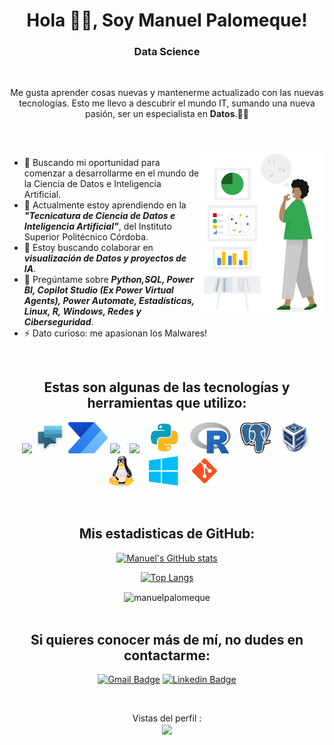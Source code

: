 <h1 align="center"> Hola 👋🏽, Soy Manuel Palomeque!</h1>
<h3 align="center">
    Data Science 
</h3><br/>

<p align="center">Me gusta aprender cosas nuevas y mantenerme actualizado con las nuevas tecnologías. Esto me llevo a descubrir el mundo IT, sumando una nueva pasión, ser un especialista en <b>Datos</b>.👨‍💻</p>


<h2 align="center">
</h2><br/>

<img align="right" alt="analista de datos" src="https://github.com/manuelpalomeque/manuelpalomeque/blob/main/Recursos/analizar.png" width="200" />

- 🔭 Buscando mi oportunidad para comenzar a desarrollarme en el mundo de la Ciencia de Datos e Inteligencia Artificial.
- 🌱 Actualmente estoy aprendiendo en la ***"Tecnicatura de Ciencia de Datos e Inteligencia Artificial"***, del Instituto Superior Politécnico Córdoba.  
- 👯 Estoy buscando colaborar en ***visualización de Datos y proyectos de IA***.
- 💬 Pregúntame sobre ***Python,SQL, Power BI, Copilot Studio (Ex Power Virtual Agents), Power Automate, Estadísticas, Linux, R, Windows, Redes y Ciberseguridad***.
- ⚡ Dato curioso: me apasionan los Malwares!
<br/>

<h2 align="center">
  Estas son algunas de las tecnologías y herramientas que utilizo:
</h2>
<p align="center">
<img height="50" src="https://1000marcas.net/wp-content/uploads/2022/08/Microsoft-Power-BI-Logo.png">
<img height="50" src="https://raw.githubusercontent.com/manuelpalomeque/manuelpalomeque/main/Recursos/power-icon-shadow-agents.png">
<img height="50" src="https://raw.githubusercontent.com/manuelpalomeque/manuelpalomeque/main/Recursos/power%20automate%20color.png">
<img height="50" src="https://cdn.iconscout.com/icon/free/png-512/tableau-5376637-4489897.png?f=avif&w=256"> &nbsp;&nbsp;
<img height="50" src="https://img.icons8.com/color/256/microsoft-sql-server.png"> &nbsp;&nbsp;
<img height="50" src="https://github.com/manuelpalomeque/manuelpalomeque/blob/main/Recursos/python.png"> &nbsp;&nbsp;
<img height="50" src="https://raw.githubusercontent.com/manuelpalomeque/manuelpalomeque/main/Recursos/Rlogo.png"> &nbsp;&nbsp;
<img height="50" src="https://github.com/manuelpalomeque/manuelpalomeque/blob/main/Recursos/postgreSQL.png"> &nbsp;&nbsp;
<img height="50" src="https://github.com/manuelpalomeque/manuelpalomeque/blob/main/Recursos/Virtualbox_.png">
<img height="50" src="https://github.com/manuelpalomeque/manuelpalomeque/blob/main/Recursos/linux.png"> &nbsp;&nbsp;
<img height="50" src="https://github.com/manuelpalomeque/manuelpalomeque/blob/main/Recursos/windows.png"> &nbsp;&nbsp;
<img height="50" src="https://github.com/chandan-reddy-k/chandan-reddy-k/blob/master/assets/git.png"> &nbsp;&nbsp;
</p>

<br/>
    
 <h2 align="center">
    Mis estadisticas de GitHub:
</h2>

<div align="center">
    
[![Manuel's GitHub stats](https://github-readme-stats.vercel.app/api?username=manuelpalomeque)](https://github.com/anuraghazra/github-readme-stats)

[![Top Langs](https://github-readme-stats.vercel.app/api/top-langs/?username=manuelpalomeque&layout=compact)](https://github.com/anuraghazra/github-readme-stats)
    
<img align="center" src="https://github-readme-streak-stats.herokuapp.com/?user=manuelpalomeque&" alt="manuelpalomeque" />
</div>
<br/>

<h2 align="center">
Si quieres conocer más de mí, no dudes en contactarme:
</h2>

<div align="center">
    
[![Gmail Badge](https://img.shields.io/badge/-pjonathanmanuel@hotmail.com-c14438?style=flat-square&logo=Gmail&logoColor=white&link=mailto:pjonathanmanuel@hotmail.com)](mailto:pjonathanmanuel@hotmail.com)  [![Linkedin Badge](https://img.shields.io/badge/-JonathanPalomeque-blue?style=flat-square&logo=Linkedin&logoColor=white&link=https://www.linkedin.com/in/jonathan-palomeque/)](https://www.linkedin.com/in/jonathan-palomeque/) 
    
</div>
<br/>
<p align="center"> Vistas del perfil :<br/>
<img align="center" src="https://profile-counter.glitch.me/manuelpalomeque/count.svg" />
</p>
